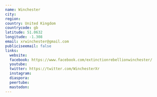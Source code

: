 ```yaml
---
name: Winchester
city:
region:
country: United Kingdom
countrycode: gb
latitude: 51.0632
longitude: -1.308
email: xrwinchester@gmail.com
publiciseemail: false
links:
  website:
  facebook: https://www.facebook.com/extinctionrebellionwinchester/
  youtube:
  twitter: https://twitter.com/WinchesterXr
  instagram:
  diaspora:
  peertube:
  mastodon:
---
```

